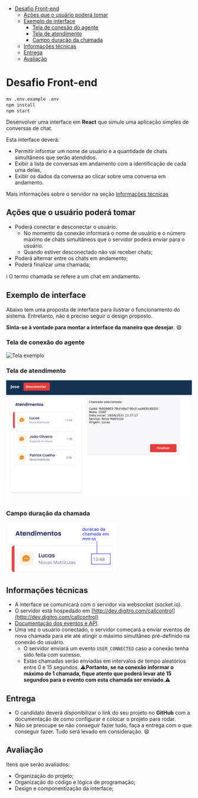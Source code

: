 - [Desafio Front-end](#desafio-front-end)
  - [Ações que o usuário poderá tomar](#ações-que-o-usuário-poderá-tomar)
  - [Exemplo de interface](#exemplo-de-interface)
    - [Tela de conexão do agente](#tela-de-conexão-do-agente)
    - [Tela de atendimento](#tela-de-atendimento)
    - [Campo duração da chamada](#campo-duração-da-chamada)
  - [Informações técnicas](#informações-técnicas)
  - [Entrega](#entrega)
  - [Avaliação](#avaliação)

# Desafio Front-end

```
mv .env.example .env
npm install
npm start
```

Desenvolver uma interface em **React** que simule uma aplicação simples de conversas de chat.

Esta interface deverá:

- Permitir informar um nome de usuário e a quantidade de chats simultâneos que serão atendidos.
- Exibir a lista de conversas em andamento com a identificação de cada uma delas,
- Exibir os dados da conversa ao clicar sobre uma conversa em andamento.

Mais informações sobre o servidor na seção [Informações técnicas](#informações-técnicas)

## Ações que o usuário poderá tomar

- Poderá conectar e desconectar o usuário.
  - No momento da conexão informará o nome de usuário e o número máximo de chats simultâneos que o servidor poderá enviar para o usuário.
  - Quando estiver desconectado não vai receber chats;
- Poderá alternar entre os chats em andamento;
- Poderá finalizar uma chamada;

:information_source: O termo chamada se refere a um chat em andamento.

## Exemplo de interface

Abaixo tem uma proposta de interface para ilustrar o funcionamento do sistema. Entretanto, não é preciso seguir o design proposto.

**Sinta-se à vontade para montar a interface da maneira que desejar**. :smile:

### Tela de conexão do agente

<img src="images/Exemplo%20de%20tela%20de%20conexao%20do%20agente.png" alt="Tela exemplo" title="Tela exemplo" width="300"/>

### Tela de atendimento

![Tela exemplo](images/Exemplo%20de%20tela%20de%20atendimento.png 'Tela exemplo')

### Campo duração da chamada

<img src="images/indicador%20da%20duracao.png" alt="Tela exemplo" title="Tela exemplo" width="300"/>

## Informações técnicas

- A interface se comunicará com o servidor via websocket (socket.io).
- O servidor está hospedado em [http://dev.digitro.com/callcontrol](http://dev.digitro.com/callcontrol)
- [Documentação dos eventos e API](api.md).
- Uma vez o usuário conectado, o servidor começará a enviar eventos de nova chamada para ele até atingir o máximo simultâneo pré-definido na conexão do usuário.
  - O servidor enviará um evento `USER_CONNECTED` caso a conexão tenha sido feita com sucesso.
  - Estas chamadas serão enviadas em intervalos de tempo aleatórios entre 0 e 15 segundos. :warning:**Portanto, se na conexão informar o máximo de 1 chamada, fique atento que poderá levar até 15 segundos para o evento com esta chamada ser enviado.**:warning:

## Entrega

- O candidato deverá disponibilizar o link do seu projeto no **GitHub** com a documentação de como configurar e colocar o projeto para rodar.
- Não se preocupe se não conseguir fazer tudo, faça a entrega com o que conseguir fazer. Tudo será levado em consideração. :smile:

## Avaliação

Itens que serão avaliados:

- Organização do projeto;
- Organização do código e lógica de programação;
- Design e componentização da interface;
